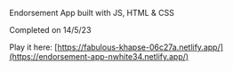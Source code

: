 Endorsement App built with JS, HTML & CSS

Completed on 14/5/23

Play it here: [https://fabulous-khapse-06c27a.netlify.app/](https://endorsement-app-nwhite34.netlify.app/)
